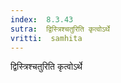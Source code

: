 ```yaml
---
index:  8.3.43
sutra:  द्विस्त्रिश्चतुरिति कृत्वोऽर्थे
vritti:  samhita 
---
```


द्विस्त्रिश्चतुरिति कृत्वोऽर्थे

